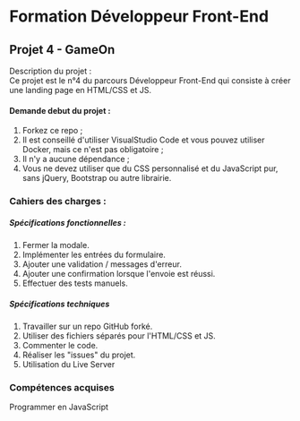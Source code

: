 # Formation Développeur Front-End

## Projet 4 - GameOn

Description du projet : <br>
Ce projet est le n°4 du parcours Développeur Front-End qui consiste à créer une landing page en HTML/CSS et JS.

#### Demande debut du projet :

1. Forkez ce repo ;
2. Il est conseillé d'utiliser VisualStudio Code et vous pouvez utiliser Docker, mais ce n'est pas obligatoire ;
3. Il n'y a aucune dépendance ;
4. Vous ne devez utiliser que du CSS personnalisé et du JavaScript pur, sans jQuery, Bootstrap ou autre librairie.

### Cahiers des charges :

##### Spécifications fonctionnelles :

1. Fermer la modale.
2. Implémenter les entrées du formulaire.
3. Ajouter une validation / messages d'erreur.
4. Ajouter une confirmation lorsque l'envoie est réussi.
5. Effectuer des tests manuels.

##### Spécifications techniques

1. Travailler sur un repo GitHub forké.
2. Utiliser des fichiers séparés pour l'HTML/CSS et JS.
3. Commenter le code.
4. Réaliser les "issues" du projet.
5. Utilisation du Live Server

### Compétences acquises

Programmer en JavaScript
